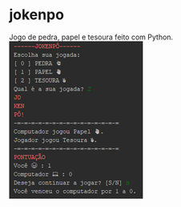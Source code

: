 # jokenpo
Jogo de pedra, papel e tesoura feito com Python.
![alt text](https://github.com/alineat/jokenpo/blob/master/screenshot.png?raw=true)
